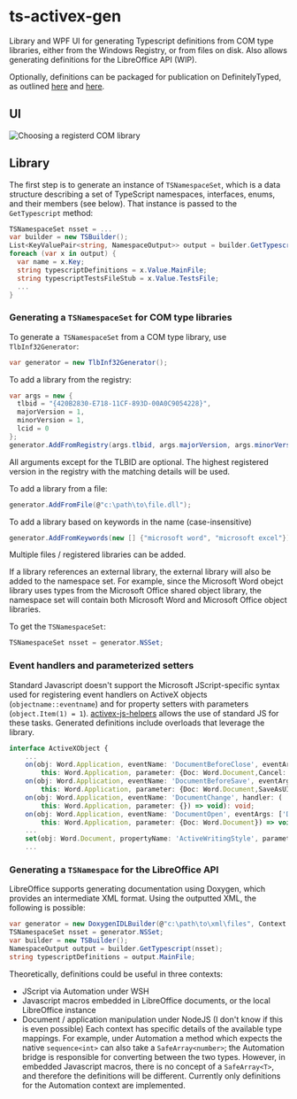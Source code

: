 # ts-activex-gen
Library and WPF UI for generating Typescript definitions from COM type libraries, either from the Windows Registry, or from files on disk. Also allows generating definitions for the LibreOffice API (WIP).

Optionally, definitions can be packaged for publication on DefinitelyTyped, as outlined [here](https://github.com/DefinitelyTyped/DefinitelyTyped) and [here](http://www.typescriptlang.org/docs/handbook/declaration-files/publishing.html).

## UI

![Choosing a registerd COM library](https://raw.githubusercontent.com/zspitz/ts-activex-gen/master/screenshot.png)

## Library

The first step is to generate an instance of `TSNamespaceSet`, which is a data structure describing a set of TypeScript namespaces, interfaces, enums, and their members (see below). That instance is passed to the `GetTypescript` method:
```csharp
TSNamespaceSet nsset = ...
var builder = new TSBuilder();
List<KeyValuePair<string, NamespaceOutput>> output = builder.GetTypescript(nsset);
foreach (var x in output) {
  var name = x.Key;
  string typescriptDefinitions = x.Value.MainFile;
  string typescriptTestsFileStub = x.Value.TestsFile;
  ...
}
```

### Generating a `TSNamespaceSet` for COM type libraries

To generate a` TSNamespaceSet` from a COM type library, use `TlbInf32Generator`:
```csharp
var generator = new TlbInf32Generator();
```
To add a library from the registry:
```csharp
var args = new {
  tlbid = "{420B2830-E718-11CF-893D-00A0C9054228}",
  majorVersion = 1,
  minorVersion = 1,
  lcid = 0
};
generator.AddFromRegistry(args.tlbid, args.majorVersion, args.minorVersion, args.lcid);
```
All arguments except for the TLBID are optional.
The highest registered version in the registry with the matching details will be used.

To add a library from a file:
```csharp
generator.AddFromFile(@"c:\path\to\file.dll");
```

To add a library based on keywords in the name (case-insensitive)
```csharp
generator.AddFromKeywords(new [] {"microsoft word", "microsoft excel"});
```

Multiple files / registered libraries can be added.

If a library references an external library, the external library will also be added to the namespace set. For example, since the Microsoft Word obejct library uses types from the Microsoft Office shared object library, the namespace set will contain both Microsoft Word and Microsoft Office object libraries.

To get the `TSNamespaceSet`:
```csharp
TSNamespaceSet nsset = generator.NSSet;
```

### Event handlers and parameterized setters

Standard Javascript doesn't support the Microsoft JScript-specific syntax used for registering event handlers on ActiveX objects (`objectname::eventname`) and for property setters with parameters (`object.Item(1) = 1`). [activex-js-helpers](https://github.com/zspitz/activex-js-helpers) allows the use of standard JS for these tasks. Generated definitions include overloads that leverage the library.

```typescript
interface ActiveXObject {
    ...
    on(obj: Word.Application, eventName: 'DocumentBeforeClose', eventArgs: ['Doc','Cancel'], handler: (
        this: Word.Application, parameter: {Doc: Word.Document,Cancel: boolean}) => void): void;
    on(obj: Word.Application, eventName: 'DocumentBeforeSave', eventArgs: ['Doc','SaveAsUI','Cancel'], handler: (
        this: Word.Application, parameter: {Doc: Word.Document,SaveAsUI: boolean,Cancel: boolean}) => void): void;
    on(obj: Word.Application, eventName: 'DocumentChange', handler: (
        this: Word.Application, parameter: {}) => void): void;
    on(obj: Word.Application, eventName: 'DocumentOpen', eventArgs: ['Doc'], handler: (
        this: Word.Application, parameter: {Doc: Word.Document}) => void): void;
    ...
    set(obj: Word.Document, propertyName: 'ActiveWritingStyle', parameterTypes: [any], newValue: string): void;
    ...
```

### Generating a `TSNamespace` for the LibreOffice API

LibreOffice supports generating documentation using Doxygen, which provides an intermediate XML format. Using the outputted XML, the following is possible:
```csharp
var generator = new DoxygenIDLBuilder(@"c:\path\to\xml\files", Context.Automation);
TSNamespaceSet nsset = generator.NSSet;
var builder = new TSBuilder();
NamespaceOutput output = builder.GetTypescript(nsset);
string typescriptDefinitions = output.MainFile;
```
Theoretically, definitions could be useful in three contexts:
* JScript via Automation under WSH
* Javascript macros embedded in LibreOffice documents, or the local LibreOffice instance
* Document / application manipulation under NodeJS (I don't know if this is even possible)
Each context has specific details of the available type mappings. For example, under Automation a method which expects the native `sequence<int>` can also take a `SafeArray<number>`; the Automation bridge is responsible for converting between the two types. However, in embedded Javascript macros, there is no concept of a `SafeArray<T>`, and therefore the definitions will be different.
Currently only definitions for the Automation context are implemented.
